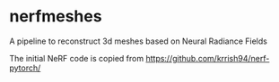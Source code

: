# nerfmeshes
A pipeline to reconstruct 3d meshes based on Neural Radiance Fields


The initial NeRF code is copied from https://github.com/krrish94/nerf-pytorch/

